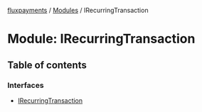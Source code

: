 [fluxpayments](../README.md) / [Modules](../modules.md) / IRecurringTransaction

# Module: IRecurringTransaction

## Table of contents

### Interfaces

- [IRecurringTransaction](../interfaces/IRecurringTransaction.IRecurringTransaction.md)
